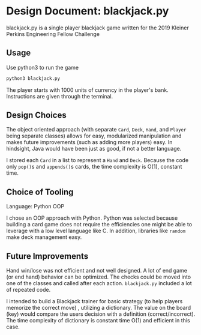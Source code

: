 # Design Document: blackjack.py 

blackjack.py is a single player blackjack game written for the 2019 Kleiner Perkins Engineering Fellow Challenge

## Usage

Use python3 to run the game 

```bash
python3 blackjack.py
```
The player starts with 1000 units of currency in the player's bank. Instructions are given through the terminal. 

## Design Choices


The object oriented approach (with separate `Card`, `Deck`, `Hand`, and `Player` being separate classes) allows for easy, modularized manipulation and makes future improvements (such as adding more players) easy. In hindsight, Java would have been just as good, if not a better language. 

I stored each `Card` in a list to represent a `Hand` and `Deck`. Because the code only `pop()`s and `appends()`s cards, the time complexity is O(1), constant time. 
    

## Choice of Tooling
Language: Python OOP

I chose an OOP approach with Python. Python was selected because building a card game does not require the efficiencies one might be able to leverage with a low level language like C. In addition, libraries like `random` make deck management easy. 


## Future Improvements

Hand win/lose was not efficient and not well designed. A lot of end game (or end hand) behavior can be optimized. The checks could be moved into one of the classes and called after each action. `blackjack.py` included a lot of repeated code.

I intended to build a Blackjack trainer for basic strategy (to help players memorize the correct move) , utilizing a dictionary. The value on the board (key) would compare the users decision with a definition (correct/incorrect). The time complexity of dictionary is constant time O(1) and efficient in this case. 
